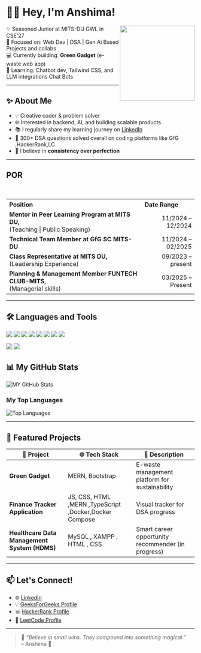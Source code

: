 # 👩‍💻 Hey, I'm Anshima!

<img src="https://media.giphy.com/media/v1.Y2lkPTc5MGI3NjExd3lvODhrdTRxbGQzNGo2cXE5dGYwamFpZXlrcWJ3Y3o4Z2MwYTRreCZlcD12MV9zdGlja2Vyc19zZWFyY2gmY3Q9cw/WFZvB7VIXBgiz3oDXE/giphy.gif" width="200px" align="right"/>

✨ Seasoned Junior at MITS-DU GWL in CSE'27</br>
🎯 Focused on: Web Dev | DSA | Gen Ai  Based Projects and collabs</br>
💻 Currently building: **Green Gadget** (e-waste web app)  </br>
🧠 Learning: Chatbot dev, Tailwind CSS, and LLM integrations Chat Bots </br>

---


## ✨ About Me

- 💡 Creative coder & problem solver  
- 🌐 Interested in backend, AI, and building scalable products  
- 📚 I regularly share my learning journey on [LinkedIn]([https://linkedin.com/in/your-profile-link](https://www.linkedin.com/in/a-s-k/))  
- 🧩 300+ DSA questions solved overall on coding platforms like GfG ,HackerRank,LC  
- 🧠 I believe in **consistency over perfection**

---
<section>
  <h2><b>POR</b></h2>

  <table border="0" width="100%">
    <tr>
      <th align="left">Position</th>
      <th align="left">Date Range</th>
    </tr>
    <br>
    <tr>
      <td><b>Mentor in Peer Learning Program at MITS DU,</b><br>(Teaching | Public Speaking)</td>
      <td align="right">11/2024 – 12/2024</td>
    </tr>
    <tr>
      <td><b>Technical Team Member at GfG SC MITS-DU</b></td>
      <td align="right">11/2024 – 02/2025</td>
    </tr>
    <tr>
      <td><b>Class Representative at MITS DU,</b> (Leadership Experience)</td>
      <td align="right">09/2023 – present</td>
    </tr>
    <tr>
      <td><b>Planning & Management Member FUNTECH CLUB-MITS,</b><br>(Managerial skills)</td>
      <td align="right">03/2025 – Present</td>
    </tr>
  </table>
</section>
<hr>

## 🛠️ Languages and Tools

<p align="left">
  <img src="https://img.shields.io/badge/HTML-E34F26?style=flat&logo=html5&logoColor=white"/>
  <img src="https://img.shields.io/badge/CSS-1572B6?style=flat&logo=css3&logoColor=white"/>
  <img src="https://img.shields.io/badge/JavaScript-F7DF1E?style=flat&logo=javascript&logoColor=black"/>
  <img src="https://img.shields.io/badge/Node.js-339933?style=flat&logo=nodedotjs&logoColor=white"/>
  <img src="https://img.shields.io/badge/Express.js-000000?style=flat&logo=express&logoColor=white"/>
  <img src="https://img.shields.io/badge/React-20232A?style=flat&logo=react&logoColor=61DAFB"/>
  <img src="https://img.shields.io/badge/MongoDB-47A248?style=flat&logo=mongodb&logoColor=white"/>
  <img src="https://img.shields.io/badge/Tailwind_CSS-38B2AC?style=flat&logo=tailwind-css&logoColor=white"/>
</p>
<p>
  <img src="https://img.shields.io/badge/C%2B%2B-00599C?style=flat&logo=c%2B%2B&logoColor=white"/>
  <img src="https://img.shields.io/badge/Python-3776AB?style=flat&logo=python&logoColor=white"/>
  

</p>
</hr>

## 📊 My GitHub Stats
![MY GitHub Stats](https://camo.githubusercontent.com/a55c9cf6fd035af8745caa3375c85b7cc19504cca6eaeb2f1709188c1cacae80/68747470733a2f2f6769746875622d726561646d652d73746174732e76657263656c2e6170702f6170693f757365726e616d653d537461636b4f766572666c6f77656431382673686f775f69636f6e733d74727565267468656d653d7261646963616c26696e636c7564655f616c6c5f636f6d6d6974733d7472756526636f756e745f707269766174653d74727565)
### My Top Languages

![Top Languages](https://github-readme-stats.vercel.app/api/top-langs/?username=StackOverflowed18&layout=compact&theme=radical&hide_progress=true)


---

## 📌 Featured Projects

| 💼 Project | 🌐 Tech Stack | 🌱 Description |
|-----------|----------------|----------------|
| **Green Gadget** | MERN, Bootstrap | E-waste management platform for sustainability |
| **Finance Tracker Application** |JS, CSS, HTML ,MERN ,TypeScript ,Docker,Docker Compose | Visual tracker for DSA progress | 
| **Healthcare Data Management System (HDMS)** | MySQL , XAMPP , HTML , CSS | Smart career opportunity recommender (in progress) |
---

## 📫 Let's Connect!

   - 🌐 [LinkedIn](https://www.linkedin.com/in/a-s-k/)
   - 💡 [GeeksForGeeks Profile](https://www.geeksforgeeks.org/user/anshimass3co/)
   - 📊 [HackerRank Profile](https://www.hackerrank.com/profile/anshimasinghask)
   - 🧠 [LeetCode Profile](https://leetcode.com/u/23cs10an18/)

---

> 🌸 *“Believe in small wins. They compound into something magical.”*  
> – Anshima 💫


